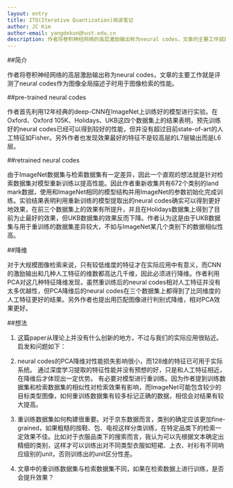 ```yaml
---
layout: entry
title: ITQ(Iterative Quantization)阅读笔记
author: JC Kim
author-email: yangdekun@hust.edu.cn
description: 作者将卷积神经网络的高层激励输出称为neural codes，文章的主要工作就是评测了neural codes作为图像全局描述子时用于图像检索的性能。
---
```


##简介

作者将卷积神经网络的高层激励输出称为neural codes，文章的主要工作就是评测了neural codes作为图像全局描述子时用于图像检索的性能。

##pre-trained neural codes

作者首先利用12年经典的deep-CNN在ImageNet上训练好的模型进行实验。在Oxford、Oxford 105K、Holidays、UKB这四个数据集上的结果表明，预先训练好的neural codes已经可以得到较好的性能，但并没有超过目前state-of-art的人工特征如Fisher。另外作者也发现效果最好的特征不是较高层的L7层输出而是L6层。

##retrained neural codes

由于ImageNet数据集与检索数据集有一定差异，因此一个直观的想法就是针对检索数据集对模型重新训练以提高性能。因此作者重新收集共有672个类别的land mark数据，使用和ImageNet相同的模型结构并用ImageNet的参数初始化完成训练。实验结果表明利用重新训练的模型提取出的neural codes确实可以得到更好地效果，在前三个数据集上的效果有所提升，并且在Holidays数据集上得到了目前为止最好的效果，但UKB数据集的效果反而下降。作者认为这是由于UKB数据集与用于重训练的数据集差异较大，不如与ImageNet某几个类别下的数据相似性高。

[neural_codes1]: /images/2014-03-28/neural_codes1.jpg

##降维

对于大规模图像检索来说，只有较低维度的特征才在实际应用中有意义，而CNN的激励输出和几种人工特征的维数都高达几千维，因此必须进行降维。作者利用PCA对这几种特征降维发现，虽然重训练后的neural codes相对人工特征并没有太多优越性，但PCA降维后的neural codes在三个数据集上都得到了比同维度的人工特征更好的结果。另外作者也提出用匹配图像进行判别式降维，相对PCA效果更好。

[neural_codes1]: /images/2014-03-28/neural_codes2.jpg

##想法

1. 这篇paper从理论上并没有什么创新的地方，不过与我们的实际应用很贴近。启发和问题如下：

2. neural codes的PCA降维对性能损失影响很小，而128维的特征已可用于实际系统。
通过深度学习提取的特征性能并没有预想的好，只是和人工特征相近，在降维后才体现出一定优势。
有必要对模型进行重训练。因为作者提到训练数据集和检索数据集的相似性对检索效果有影响，而ImageNet可能包含较少的目标类型图像，如何重训练数据集有较多标记正确的数据，相信会对结果有较大提高。
3. 重训练数据集如何构建很重要。对于京东数据而言，类别的确定应该更加fine-grained，如果粗糙的按鞋、包、电视这样分类训练，在特定品类下的检索一定效果不佳。比如对于衣服品类下的搜索而言，我认为可以先根据文本确定出精细的类别，这样才可以训练出对不同类型衣服如短裙、上衣、衬衫有不同响应级别的unit，否则训练出的unit区分性差。
4. 文章中的重训练数据集与检索数据集不同，如果在检索数据上进行训练，是否会提升效果？